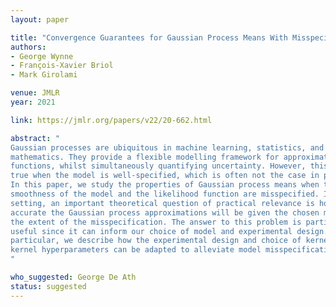 ```yaml
---
layout: paper

title: "Convergence Guarantees for Gaussian Process Means With Misspecified Likelihoods and Smoothness"
authors:
- George Wynne
- François-Xavier Briol
- Mark Girolami

venue: JMLR
year: 2021

link: https://jmlr.org/papers/v22/20-662.html

abstract: "
Gaussian processes are ubiquitous in machine learning, statistics, and applied
mathematics. They provide a flexible modelling framework for approximating
functions, whilst simultaneously quantifying uncertainty. However, this is only
true when the model is well-specified, which is often not the case in practice.
In this paper, we study the properties of Gaussian process means when the
smoothness of the model and the likelihood function are misspecified. In this
setting, an important theoretical question of practical relevance is how
accurate the Gaussian process approximations will be given the chosen model and
the extent of the misspecification. The answer to this problem is particularly
useful since it can inform our choice of model and experimental design. In
particular, we describe how the experimental design and choice of kernel and
kernel hyperparameters can be adapted to alleviate model misspecification.
"

who_suggested: George De Ath
status: suggested
---
```

